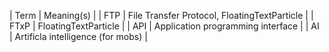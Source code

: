 | Term | Meaning(s) |
| FTP | File Transfer Protocol, FloatingTextParticle |
| FTxP | FloatingTextParticle |
| API | Application programming interface |
| AI | Artificla intelligence (for mobs) |